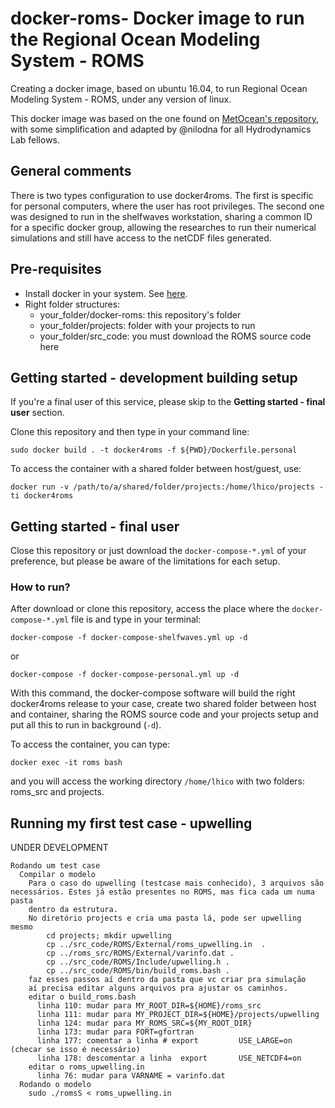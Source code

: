 # docker-roms- Docker image to run the Regional Ocean Modeling System - ROMS

Creating a docker image, based on ubuntu 16.04, to run Regional Ocean Modeling System - ROMS, under any version of linux.


This docker image was based on the one found on [MetOcean's repository](https://github.com/metocean/docker-roms-public), with some simplification
and adapted by @nilodna for all Hydrodynamics Lab fellows.

## General comments

There is two types configuration to use docker4roms. The first is specific for personal computers, where the user has root privileges. The second one was designed to run
in the shelfwaves workstation, sharing a common ID for a specific docker group, allowing the researches to run their numerical simulations and still have access to the 
netCDF files generated.

## Pre-requisites

- Install docker in your system. See [here](https://docs.docker.com/engine/installation/).
- Right folder structures:
	- your_folder/docker-roms: this repository's folder
	- your_folder/projects: folder with your projects to run
	- your_folder/src_code: you must download the ROMS source code here

## Getting started - development building setup

If you're a final user of this service, please skip to the **Getting started - final user** section.

Clone this repository and then type in your command line:

```
sudo docker build . -t docker4roms -f ${PWD}/Dockerfile.personal
```

To access the container with a shared folder between host/guest, use:

```
docker run -v /path/to/a/shared/folder/projects:/home/lhico/projects -ti docker4roms
```

## Getting started - final user

Close this repository or just download the ```docker-compose-*.yml``` of your preference, but please be aware of the limitations for each setup.

### How to run?

After download or clone this repository, access the place where the ```docker-compose-*.yml``` file is and type in your terminal:

```
docker-compose -f docker-compose-shelfwaves.yml up -d
```
or 

```
docker-compose -f docker-compose-personal.yml up -d
```

With this command, the docker-compose software will build the right docker4roms release to your case, create two shared folder between host and container, sharing the ROMS source code and your projects setup and put all this to run in background (```-d```). 

To access the container, you can type:

```
docker exec -it roms bash
```

and you will access the working directory ```/home/lhico``` with two folders: roms_src and projects.


## Running my first test case - upwelling

UNDER DEVELOPMENT

```
Rodando um test case
  Compilar o modelo
    Para o caso do upwelling (testcase mais conhecido), 3 arquivos são necessários. Estes já estão presentes no ROMS, mas fica cada um numa pasta
    dentro da estrutura.
    No diretório projects e cria uma pasta lá, pode ser upwelling mesmo
        cd projects; mkdir upwelling
        cp ../src_code/ROMS/External/roms_upwelling.in  .
        cp ../roms_src/ROMS/External/varinfo.dat .
        cp ../src_code/ROMS/Include/upwelling.h .
        cp ../src_code/ROMS/bin/build_roms.bash .
    faz esses passos aí dentro da pasta que vc criar pra simulação
    aí precisa editar alguns arquivos pra ajustar os caminhos.
    editar o build_roms.bash
      linha 110: mudar para MY_ROOT_DIR=${HOME}/roms_src
      linha 111: mudar para MY_PROJECT_DIR=${HOME}/projects/upwelling
      linha 124: mudar para MY_ROMS_SRC=${MY_ROOT_DIR}
      linha 173: mudar para FORT=gfortran
      linha 177: comentar a linha # export         USE_LARGE=on  (checar se isso é necessário)
      linha 178: descomentar a linha  export       USE_NETCDF4=on
    editar o roms_upwelling.in
      linha 76: mudar para VARNAME = varinfo.dat
  Rodando o modelo
    sudo ./romsS < roms_upwelling.in
```
